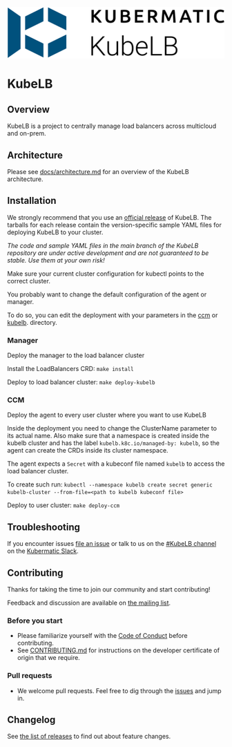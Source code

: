 <p align="center">
  <img src="docs/kubelb-logo.png" width="700px" />
</p>

# KubeLB

## Overview

KubeLB is a project to centrally manage load balancers across multicloud and on-prem.

## Architecture

Please see [docs/architecture.md](./docs/architecture.md) for an overview of the KubeLB architecture.

## Installation

We strongly recommend that you use an [official release][3] of KubeLB. The tarballs for each release contain the
version-specific sample YAML files for deploying KubeLB to your cluster.

_The code and sample YAML files in the main branch of the KubeLB repository are under active development and are not
guaranteed to be stable. Use them at your own risk!_

Make sure your current cluster configuration for kubectl points to the correct cluster.

You probably want to change the default configuration of the agent or manager.

To do so, you can edit the deployment with your parameters in the [ccm](./config/ccm/) or [kubelb](./config/kubelb/).
directory.

### Manager

Deploy the manager to the load balancer cluster

Install the LoadBalancers CRD: `make install`

Deploy to load balancer cluster: `make deploy-kubelb`

### CCM

Deploy the agent to every user cluster where you want to use KubeLB

Inside the deployment you need to change the ClusterName parameter to its actual name. Also make sure that a namespace
is created inside the kubelb cluster and has the label `kubelb.k8c.io/managed-by: kubelb`, so the agent can create the CRDs inside its cluster namespace.

The agent expects a `Secret` with a kubeconf file named `kubelb` to access the load balancer cluster.

To create such run: `kubectl --namespace kubelb create secret generic kubelb-cluster --from-file=<path to kubelb kubeconf file>`

Deploy to user cluster: `make deploy-ccm`

## Troubleshooting

If you encounter issues [file an issue][1] or talk to us on the [#KubeLB channel][12] on the [Kubermatic Slack][15].

## Contributing

Thanks for taking the time to join our community and start contributing!

Feedback and discussion are available on [the mailing list][11].

### Before you start

* Please familiarize yourself with the [Code of Conduct][4] before contributing.
* See [CONTRIBUTING.md][2] for instructions on the developer certificate of origin that we require.

### Pull requests

* We welcome pull requests. Feel free to dig through the [issues][1] and jump in.

## Changelog

See [the list of releases][3] to find out about feature changes.

[1]: https://github.com/kubermatic/KubeLB/issues
[2]: https://github.com/kubermatic/KubeLB/blob/main/CONTRIBUTING.md
[3]: https://github.com/kubermatic/KubeLB/releases
[4]: https://github.com/kubermatic/KubeLB/blob/main/CODE_OF_CONDUCT.md
[11]: https://groups.google.com/forum/#!forum/kubelb-dev
[12]: https://kubermatic.slack.com/messages/kubelb
[15]: http://slack.kubermatic.io/
